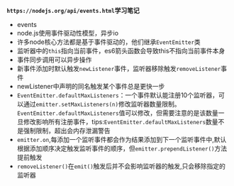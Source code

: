 **`https://nodejs.org/api/events.html`学习笔记**

+ events
+ node.js使用事件驱动性模型，异步io
+ 许多node核心方法都是基于事件驱动的，他们继承`EventEmitter`类
+ 监听器中的`this`指向当前事件，es6箭头函数会导致this不指向当前事件本身
+ 事件同步调用可以异步操作
+ 新事件添加时默认触发`newListener`事件，监听器移除触发`removeListener`事件
+ newListener中声明的同名触发某个事件总是更快一步
+ `EventEmitter.defaultMaxListeners`：一个事件默认能注册10个监听器，可以通过`emitter.setMaxListeners(n)`修改监听器数量限制。`EventEmitter.defaultMaxListeners`值可以修改，但需要注意的是该数量一旦修改影响所有注册事件，tips:`EventEmitter.defaultMaxListeners`数量不是强制限制，超出会内存泄漏警告
+ `emitter.on`,每添加一个监听事件都会作为结果添加到下一个监听事件中,默认根据添加顺序决定触发监听事件的顺序，但`emitter.prependListener()`方法提前触发
+ `removeListener()`在`emit()`触发后并不会影响监听器的触发,只会移除指定的监听器
